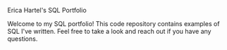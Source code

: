 Erica Hartel's SQL Portfolio

Welcome to my SQL portfolio! This code repository contains examples of SQL I've written. Feel free to take a look and reach out if you have any questions.
